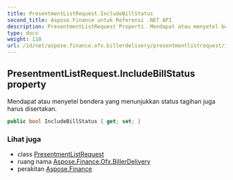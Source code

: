 ```yaml
---
title: PresentmentListRequest.IncludeBillStatus
second_title: Aspose.Finance untuk Referensi .NET API
description: PresentmentListRequest Properti. Mendapat atau menyetel bendera yang menunjukkan status tagihan juga harus disertakan.
type: docs
weight: 110
url: /id/net/aspose.finance.ofx.billerdelivery/presentmentlistrequest/includebillstatus/
---
```

## PresentmentListRequest.IncludeBillStatus property

Mendapat atau menyetel bendera yang menunjukkan status tagihan juga harus disertakan.

```csharp
public bool IncludeBillStatus { get; set; }
```

### Lihat juga

* class [PresentmentListRequest](../)
* ruang nama [Aspose.Finance.Ofx.BillerDelivery](../../presentmentlistrequest/)
* perakitan [Aspose.Finance](../../../)


